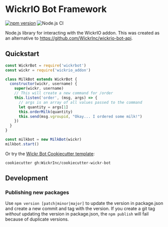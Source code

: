 # WickrIO Bot Framework
[![npm version](https://badge.fury.io/js/wickrbot.svg)](https://badge.fury.io/js/wickrbot) ![Node.js CI](https://github.com/WickrInc/wickrio-bot-framework/workflows/Node.js%20CI/badge.svg)

Node.js library for interacting with the WickrIO addon. This was created as an alternative to https://github.com/WickrInc/wickrio-bot-api.

## Quickstart

``` javascript
const WickrBot = require('wickrbot')
const wickr = require('wickrio_addon')

class MilkBot extends WickrBot {
  constructor(wickr, username) {
    super(wickr, username)
    // This will create a new command for /order
    this.listen('order', (msg, args) => {
      // args is an array of all values passed to the command
      let quantity = args[1]
      this.orderMilk(quantity)
      this.send(msg.vgroupid, "Okay... I ordered some milk!")
    })
  }
}

const milkbot = new MilkBot(wickr)
milkbot.start()
```

Or try the [Wickr Bot Cookiecutter template](https://github.com/WickrInc/cookiecutter-wickr-bot):

```
cookiecutter gh:WickrInc/cookiecutter-wickr-bot
```

## Development

### Publishing new packages

Use `npm version [patch|minor|major]` to update the version in package.json and create a new commit and tag with the version. If you create a git tag *without* updating the version in package.json, the `npm publish` will fail because of duplicate versions.
